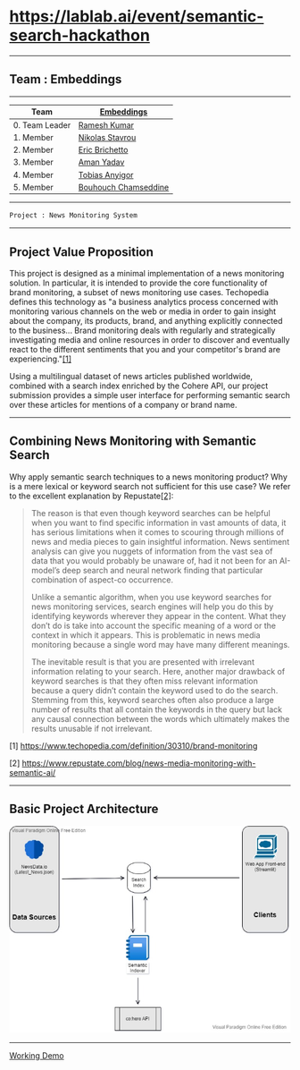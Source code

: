 # https://lablab.ai/event/semantic-search-hackathon
---
## Team : Embeddings

---

| Team      | [Embeddings](https://lablab.ai/event/semantic-search-hackathon/embeddings) |
| ----------- | ----------- |
| 0. Team Leader      | [Ramesh Kumar](https://lablab.ai/u/@rameshkjes)       |
| 1. Member   | [Nikolas Stavrou](https://lablab.ai/u/@nikolas_stavrou995)        |
| 2. Member   | [Eric Brichetto](https://lablab.ai/u/@eric_brichetto537)        |
| 3. Member   | [Aman Yadav](https://lablab.ai/u/@automatlog)        |
| 4. Member   | [Tobias Anyigor](https://lablab.ai/u/@Tobby_ai)        |
| 5. Member   | [Bouhouch Chamseddine](https://lablab.ai/u/@bouhouch_chamseddine252)        |
---

```py
Project : News Monitoring System
```
---
## Project Value Proposition
This project is designed as a minimal implementation of a news monitoring solution. In particular, it is intended to provide the core functionality of brand monitoring, a subset of news monitoring use cases. Techopedia defines this technology as "a business analytics process concerned with monitoring various channels on the web or media in order to gain insight about the company, its products, brand, and anything explicitly connected to the business... Brand monitoring deals with regularly and strategically investigating media and online resources in order to discover and eventually react to the different sentiments that you and your competitor's brand are experiencing."[[1]](https://www.techopedia.com/definition/30310/brand-monitoring)

Using a multilingual dataset of news articles published worldwide, combined with a search index enriched by the Cohere API, our project submission provides a simple user interface for performing semantic search over these articles for mentions of a company or brand name.

---
## Combining News Monitoring with Semantic Search
Why apply semantic search techniques to a news monitoring product? Why is a mere lexical or keyword search not sufficient for this use case? We refer to the excellent explanation by Repustate[[2]](https://www.repustate.com/blog/news-media-monitoring-with-semantic-ai/):

> The reason is that even though keyword searches can be helpful when you want to find specific information in vast amounts of data, it has serious limitations when it comes to scouring through millions of news and media pieces to gain insightful information. News sentiment analysis can give you nuggets of information from the vast sea of data that you would probably be unaware of, had it not been for an AI-model’s deep search and neural network finding that particular combination of aspect-co occurrence.
>
> Unlike a semantic algorithm, when you use keyword searches for news monitoring services, search engines will help you do this by identifying keywords wherever they appear in the content. What they don’t do is take into account the specific meaning of a word or the context in which it appears. This is problematic in news media monitoring because a single word may have many different meanings.
>
> The inevitable result is that you are presented with irrelevant information relating to your search. Here, another major drawback of keyword searches is that they often miss relevant information because a query didn’t contain the keyword used to do the search. Stemming from this, keyword searches often also produce a large number of results that all contain the keywords in the query but lack any causal connection between the words which ultimately makes the results unusable if not irrelevant.



[1] https://www.techopedia.com/definition/30310/brand-monitoring

[2] https://www.repustate.com/blog/news-media-monitoring-with-semantic-ai/

---
## Basic Project Architecture

![Project Architecture Diagram](./Architecture_Diagram.jpg "Architecture Diagram")

---

[Working Demo](https://drive.google.com/file/d/1UVjMEaT4yg1xGAMOgZiG-8T7lFOmBIuj/view)
